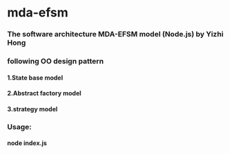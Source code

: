 # mda-efsm
<h3>The software architecture MDA-EFSM model (Node.js) by Yizhi Hong</h3>
<h3>following OO design pattern</h3>

<h4>1.State base model</h4>
<h4>2.Abstract factory model</h4>
<h4>3.strategy model</h4>

<h3>Usage:</h3>

<h4>node index.js</h4>

